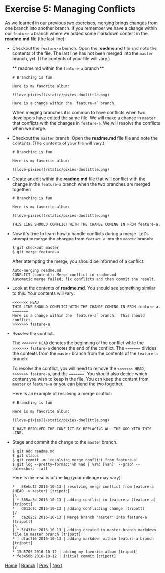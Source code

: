 # Exercise 5:  Managing Conflicts

As we learned in our previous two exercises, merging brings changes from one branch into another branch. If you remember we have a change within our `feature-a` branch where we added some markdown content in the **readme.md** file (the last line):  

- Checkout the `feature-a` branch.  Open the **readme.md** file and note the contents of the file. The last line has not been merged into the `master` branch, yet. (The contents of your file will vary.)

  ** readme.md within the `feature-a` branch **

  ```
  # Branching is fun

  Here is my favorite album:

  ![love-pixies](/static/pixies-doolittle.png)

  Here is a change within the `feature-a` branch.

  ```

  When merging branches it is common to have conflicts when two developers have edited the same file.  We will make a change in `master` that conflicts with the changes in `feature-a`. We will resolve the conflicts when we merge.

- Checkout the `master` branch.  Open the **readme.md** file file and note the contents. (The contents of your file will vary.)

  ```
  # Branching is fun

  Here is my favorite album:

  ![love-pixies](/static/pixies-doolittle.png)
  ```

- Create an edit within the **readme.md** file that will conflict with the change in the `feature-a` branch when the two branches are merged together:

  ```
  # Branching is fun

  Here is my favorite album:

  ![love-pixies](/static/pixies-doolittle.png)

  THIS LINE SHOULD CONFLICT WITH THE CHANGE COMING IN FROM feature-a.
  ```

- Now it's time to learn how to handle conflicts during a merge.  Let's attempt to merge the changes from `feature-a` into the `master` branch:

  ```
  $ git checkout master
  $ git merge feature-a
  ```

  After attempting the merge, you should be informed of a conflict.

  ```
  Auto-merging readme.md
  CONFLICT (content): Merge conflict in readme.md
  Automatic merge failed; fix conflicts and then commit the result.
  ```

- Look at the contents of **readme.md**.  You should see something similar to this.  Your contents will vary:

  ```
  <<<<<<< HEAD
  THIS LINE SHOULD CONFLICT WITH THE CHANGE COMING IN FROM feature-a.
  =======
  Here is a change within the `feature-a` branch.  This should conflict.
  >>>>>>> feature-a
  ```

- Resolve the conflict.

  The `<<<<<<< HEAD` denotes the beginning of the conflict while the `>>>>>>> feature-a` denotes the end of the conflict.  The `=======` divides the contents from the `master` branch from the contents of the `feature-a` branch.  

  To resolve the conflict, you will need to remove the `<<<<<<< HEAD`, `>>>>>>> feature-a`, and the `=======`.  You should also decide which content you wish to keep in the file.  You can keep the content from `master` or `feature-a` or you can blend the two together.  

  Here is an example of resolving a merge conflict:

  ```
  # Branching is fun

  Here is my favorite album:

  ![love-pixies](/static/pixies-doolittle.png)

  I HAVE RESOLVED THE CONFLICT BY REPLACING ALL THE GOO WITH THIS LINE.  
  ```

- Stage and commit the change to the `master` branch.

  ```
  $ git add readme.md
  $ git status
  $ git commit -m 'resolving merge conflict from feature-a'
  $ git log --pretty=format:'%h %ad | %s%d [%an]' --graph --date=short --all
  ```

  Here is the results of the log (your mileage may vary): 

  ```
  *   58ebd42 2016-10-13 | resolving merge conflict from feature-a (HEAD -> master) [tripott]
  |\
  | * 565aa2d 2016-10-13 | adding conflict in feature-a (feature-a) [tripott]
  * | d013d2c 2016-10-13 | adding conflicting change [tripott]
  |/
  *   ca282c2 2016-10-13 | Merge branch 'master' into feature-a [tripott]
  |\
  | * 5f43fbe 2016-10-13 | adding created-in-master-branch markdown file in master branch [tripott]
  * | dfac710 2016-10-13 | adding markdown within feature-a branch [tripott]
  |/
  * 15d5705 2016-10-12 | adding my favorite album [tripott]
  * fe3450b 2016-10-12 | initial commit [tripott]
  ```



[Home](/) | [Branch](/branch/)  |  [Prev](/branch/3)  |  [Next](/branch/5)
